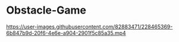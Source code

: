 # Obstacle-Game





https://user-images.githubusercontent.com/82883471/228465369-6b847b9d-20f6-4e6e-a904-2901f5c85a35.mp4






